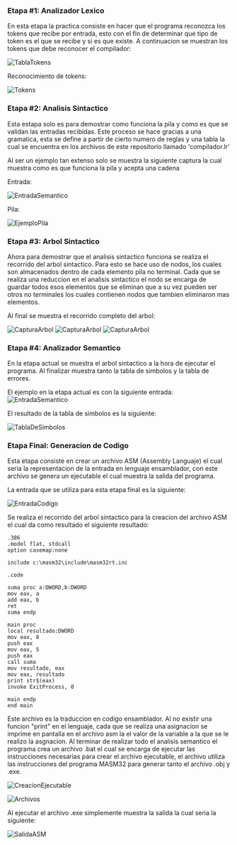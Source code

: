 <h3> Etapa #1: Analizador Lexico </h3>
En esta etapa la practica consiste en hacer que el programa reconozca los tokens que recibe por entrada, esto con el fin de determinar que tipo de token es el que se recibe y si es que existe.
A continuacion se muestran los tokens que debe reconocer el compilador:

![TablaTokens](Capturas/Tokens.PNG)

Reconocimiento de tokens:

![Tokens](Capturas_Lexico/Captura_Output.PNG)

<h3> Etapa #2: Analisis Sintactico </h3>
Esta estapa solo es para demostrar como funciona la pila y como es que se validan las entradas recibidas.
Este proceso se hace gracias a una gramatica, esta se define a partir de cierto numero de reglas y una tabla la cual se encuentra en los archivos de este repositorio llamado 'compilador.lr'

Al ser un ejemplo tan extenso solo se muestra la siguiente captura la cual muestra como es que funciona la pila y acepta una cadena

Entrada:

![EntradaSemantico](Capturas/Entrada_Semantico_Sintactico.PNG)

Pila:

![EjemploPila](Capturas/Ejemplo_Pila.PNG)

<h3> Etapa #3: Arbol Sintactico </h3>
Ahora para demostrar que el analisis sintactico funciona se realiza el recorrido del arbol sintactico.
Para esto se hace uso de nodos, los cuales son almacenados dentro de cada elemento pila no terminal.
Cada que se realiza una reduccion en el analisis sintactico el nodo se encarga de guardar todos esos elementos que se eliminan que a su vez pueden ser otros no terminales los cuales contienen nodos que tambien eliminaron mas elementos.

Al final se muestra el recorrido completo del arbol:

![CapturaArbol](Capturas/Arbol_1.PNG)
![CapturaArbol](Capturas/Arbol_2.PNG)
![CapturaArbol](Capturas/Arbol_3.PNG)

<h3> Etapa #4: Analizador Semantico </h3>
En la etapa actual se muestra el arbol sintactico a la hora de ejecutar el programa.
Al finalizar muestra tanto la tabla de simbolos y la tabla de errores.

El ejemplo en la etapa actual es con la siguiente entrada:
![EntradaSemantico](Capturas/Entrada_Semantico_Sintactico.PNG)

El resultado de la tabla de simbolos es la siguiente:

![TablaDeSimbolos](Capturas/Tabla_Simbolos.PNG)

<h3> Etapa Final: Generacion de Codigo </h3>

Esta etapa consiste en crear un archivo ASM (Assembly Languaje) el cual seria la representacion de la entrada en lenguaje ensamblador, con este archivo se genera un ejecutable el cual muestra la salida del programa.

La entrada que se utiliza para esta etapa final es la siguiente:

![EntradaCodigo](Capturas/Entrada_GeneracionCodigo.PNG)

Se realiza el recorrido del arbol sintactico para la creacion del archivo ASM el cual da como resultado el siguiente resultado:
```
.386
.model flat, stdcall
option casemap:none

include c:\masm32\include\masm32rt.inc

.code

suma proc a:DWORD,b:DWORD
mov eax, a
add eax, b
ret
suma endp

main proc
local resultado:DWORD
mov eax, 8
push eax
mov eax, 5
push eax
call suma
mov resultado, eax
mov eax, resultado
print str$(eax)
invoke ExitProcess, 0

main endp
end main
```
Este archivo es la traduccion en codigo ensamblador.
Al no existir una funcion "print" en el lenguaje, cada que se realiza una asignacion se imprime en pantalla en el archivo asm la el valor de la variable a la que se le realizo la asgnacion.
Al terminar de realizar todo el analisis semantico el programa crea un archivo .bat el cual se encarga de ejecutar las instrucciones necesarias para crear el archivo ejecutable, el archivo utiliza las instrucciones del programa MASM32 para generar tanto el archivo .obj y .exe.

![CreacionEjecutable](Capturas/Creacion_Ejecutable.PNG)

![Archivos](Capturas/Archivos_Creados.PNG)

Al ejecutar el archivo .exe simplemente muestra la salida la cual seria la siguiente:

![SalidaASM](Capturas/Salida_ASM.PNG)

